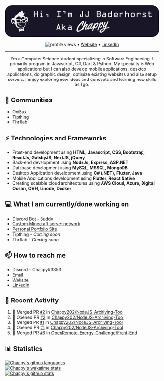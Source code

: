 [![Header](https://raw.githubusercontent.com/Chappy202/Chappy202/main/banner.png "Header")](https://chappy202.com/)

<p align="center">
  <img src="https://gpvc.arturio.dev/Chappy202" alt="profile views"> •  
  <a href="https://chappy202.com/">Website</a> •
  <a href="https://www.linkedin.com/in/jj-badenhorst/">LinkedIn</a>
</p>

---

<p align="center">
I'm a Computer Science student specializing in Software Engineering. I primarily program in Javascript, C#, Dart & Python. My specialty is Web applications but I can also develop mobile applications, desktop applications, do graphic design, optimize existing websites and also setup servers. I enjoy exploring new ideas and concepts and learning new skills as I go.</p>

## 👯 Communities
- OxiBux
- Tipthing
- Thrillab

## ⚡ Technologies and Frameworks
- Front-end development using **HTML, Javascript, CSS, Bootstrap, ReactJs, GatsbyJS, NextJS, jQuery**
- Back-end development using **NodeJs, Express, ASP.NET**
- Database development using **MySQL, MSSQL, MongoDB**
- Desktop Application development using **C# (.NET), Flutter, Java**
- Mobile Applications development using **Flutter, React Native**
- Creating scalable cloud architectures using **AWS Cloud, Azure, Digital Ocean, OVH, Linode, Docker**

## 💻 What I am currently/done working on
- [Discord Bot - Buddy](https://github.com/Chappy202/Buddy)
- [Custom Minecraft server network](https://minestack.club/)
- [Personal Portfolio Site](https://chappy202.com/)
- Tipthing - *Coming soon*
- Thrillab - *Coming soon*

## 📫 How to reach me
- Discord - Chappy#3353
- [Email](mailto:jj@chappy202.com)
- [Website](https://chappy202.com/)
- [LinkedIn](https://www.linkedin.com/in/jj-badenhorst/)

## 📜 Recent Activity
<!--START_SECTION:activity-->
1. 🎉 Merged PR [#2](https://github.com/Chappy202/NodeJS-Archiving-Tool/pull/2) in [Chappy202/NodeJS-Archiving-Tool](https://github.com/Chappy202/NodeJS-Archiving-Tool)
2. 💪 Opened PR [#2](https://github.com/Chappy202/NodeJS-Archiving-Tool/pull/2) in [Chappy202/NodeJS-Archiving-Tool](https://github.com/Chappy202/NodeJS-Archiving-Tool)
3. 🎉 Merged PR [#1](https://github.com/Chappy202/NodeJS-Archiving-Tool/pull/1) in [Chappy202/NodeJS-Archiving-Tool](https://github.com/Chappy202/NodeJS-Archiving-Tool)
4. 💪 Opened PR [#1](https://github.com/Chappy202/NodeJS-Archiving-Tool/pull/1) in [Chappy202/NodeJS-Archiving-Tool](https://github.com/Chappy202/NodeJS-Archiving-Tool)
5. 🎉 Merged PR [#6](https://github.com/OpenRemote-Energy-Challenge/Front-End/pull/6) in [OpenRemote-Energy-Challenge/Front-End](https://github.com/OpenRemote-Energy-Challenge/Front-End)
<!--END_SECTION:activity-->

## 📊 Statistics
[![Chappy's github languages](https://github-readme-stats.vercel.app/api/top-langs/?username=Chappy202&layout=compact&theme=dracula)](https://github.com/anuraghazra/github-readme-stats)<br />
[![Chappy's wakatime stats](https://github-readme-stats.vercel.app/api/wakatime?username=Chappy202&theme=dracula)](https://github.com/anuraghazra/github-readme-stats)<br />
[![Chappy's github stats](https://github-readme-stats.vercel.app/api?username=Chappy202&show_icons=true&theme=dracula)](https://github.com/anuraghazra/github-readme-stats)
